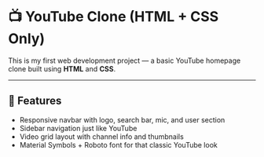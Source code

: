 # 📺 YouTube Clone (HTML + CSS Only)

This is my first web development project — a basic YouTube homepage clone built using **HTML** and **CSS**.

---

## 🚀 Features

- Responsive navbar with logo, search bar, mic, and user section
- Sidebar navigation just like YouTube
- Video grid layout with channel info and thumbnails
- Material Symbols + Roboto font for that classic YouTube look



